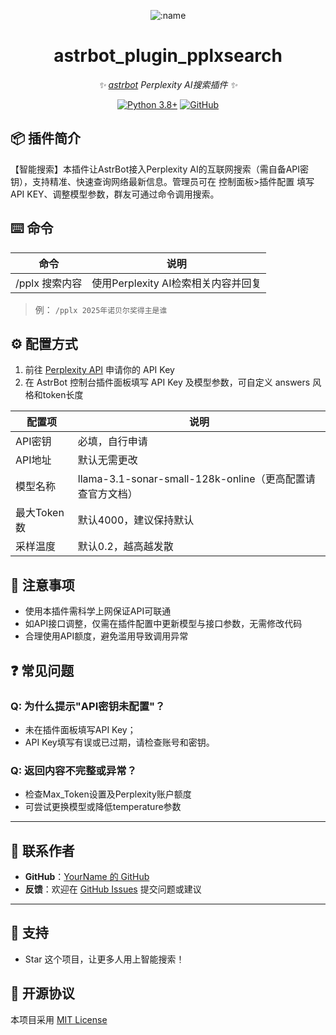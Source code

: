 </div>

<div align="center">

![:name](https://count.getloli.com/@astrbot_plugin_pplxsearch?name=astrbot_plugin_pplxsearch&theme=minecraft&padding=7&offset=0&align=top&scale=1&pixelated=1&darkmode=auto)

# astrbot_plugin_pplxsearch

_✨ [astrbot](https://github.com/AstrBotDevs/AstrBot) Perplexity AI搜索插件 ✨_

[![Python 3.8+](https://img.shields.io/badge/Python-3.8%2B-blue.svg)](https://www.python.org/)
[![GitHub](https://img.shields.io/badge/作者-YourName-blue)](https://github.com/YourName)

</div>

## 📦 插件简介

【智能搜索】本插件让AstrBot接入Perplexity AI的互联网搜索（需自备API密钥），支持精准、快速查询网络最新信息。管理员可在 控制面板>插件配置 填写API KEY、调整模型参数，群友可通过命令调用搜索。

## ⌨️ 命令

|     命令           |      说明                           |
|:------------------:|:-----------------------------------:|
| /pplx 搜索内容     | 使用Perplexity AI检索相关内容并回复  |

> 例： `/pplx 2025年诺贝尔奖得主是谁`

## ⚙️ 配置方式

1. 前往 [Perplexity API](https://www.perplexity.ai/hub/blog/introducing-pplx-api) 申请你的 API Key
2. 在 AstrBot 控制台插件面板填写 API Key 及模型参数，可自定义 answers 风格和token长度

| 配置项          | 说明                      |
| --------------- | ------------------------- |
| API密钥         | 必填，自行申请            |
| API地址         | 默认无需更改              |
| 模型名称        | llama-3.1-sonar-small-128k-online（更高配置请查官方文档） |
| 最大Token数     | 默认4000，建议保持默认    |
| 采样温度        | 默认0.2，越高越发散       |

## 📌 注意事项

- 使用本插件需科学上网保证API可联通
- 如API接口调整，仅需在插件配置中更新模型与接口参数，无需修改代码
- 合理使用API额度，避免滥用导致调用异常

## ❓ 常见问题

### Q: 为什么提示"API密钥未配置"？

- 未在插件面板填写API Key；
- API Key填写有误或已过期，请检查账号和密钥。

### Q: 返回内容不完整或异常？

- 检查Max_Token设置及Perplexity账户额度
- 可尝试更换模型或降低temperature参数

---

## 🐔 联系作者

- **GitHub**：[YourName 的 GitHub](https://github.com/YourName)
- **反馈**：欢迎在 [GitHub Issues](https://github.com/YourName/astrbot_plugin_pplxsearch/issues) 提交问题或建议

---

## 🌟 支持

- Star 这个项目，让更多人用上智能搜索！

## 📜 开源协议

本项目采用 [MIT License](LICENSE)
